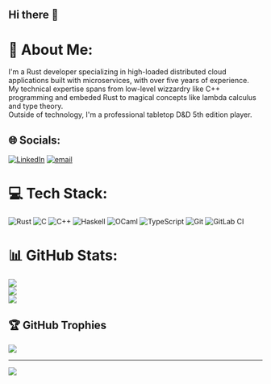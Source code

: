 ## Hi there 👋

<!--
**Igor-4242/Igor-4242** is a ✨ _special_ ✨ repository because its `README.md` (this file) appears on your GitHub profile.

Here are some ideas to get you started:

- 🔭 I’m currently working on ...
- 🌱 I’m currently learning ...
- 👯 I’m looking to collaborate on ...
- 🤔 I’m looking for help with ...
- 💬 Ask me about ...
- 📫 How to reach me: ...
- 😄 Pronouns: ...
- ⚡ Fun fact: ...
-->

# 💫 About Me:
I'm a Rust developer specializing in high-loaded distributed cloud applications built with microservices, with over five years of experience. <br>My technical expertise spans from low-level wizzardry like C++ programming and embeded Rust  to magical concepts like lambda calculus and type theory. <br>Outside of technology, I'm a professional tabletop D&D 5th edition player.


## 🌐 Socials:
[![LinkedIn](https://img.shields.io/badge/LinkedIn-%230077B5.svg?logo=linkedin&logoColor=white)](https://linkedin.com/in/www.linkedin.com/in/igor-boiko-538524332) [![email](https://img.shields.io/badge/Email-D14836?logo=gmail&logoColor=white)](mailto:igorboiko4242@gmail.com) 

# 💻 Tech Stack:
![Rust](https://img.shields.io/badge/rust-%23000000.svg?style=for-the-badge&logo=rust&logoColor=white) ![C](https://img.shields.io/badge/c-%2300599C.svg?style=for-the-badge&logo=c&logoColor=white) ![C++](https://img.shields.io/badge/c++-%2300599C.svg?style=for-the-badge&logo=c%2B%2B&logoColor=white) ![Haskell](https://img.shields.io/badge/Haskell-5e5086?style=for-the-badge&logo=haskell&logoColor=white) ![OCaml](https://img.shields.io/badge/OCaml-%23E98407.svg?style=for-the-badge&logo=ocaml&logoColor=white) ![TypeScript](https://img.shields.io/badge/typescript-%23007ACC.svg?style=for-the-badge&logo=typescript&logoColor=white) ![Git](https://img.shields.io/badge/git-%23F05033.svg?style=for-the-badge&logo=git&logoColor=white) ![GitLab CI](https://img.shields.io/badge/gitlab%20CI-%23181717.svg?style=for-the-badge&logo=gitlab&logoColor=white)
# 📊 GitHub Stats:
![](https://github-readme-stats.vercel.app/api?username=Igor-4242&theme=dark&hide_border=true&include_all_commits=false&count_private=false)<br/>
![](https://nirzak-streak-stats.vercel.app/?user=Igor-4242&theme=dark&hide_border=true)<br/>
![](https://github-readme-stats.vercel.app/api/top-langs/?username=Igor-4242&theme=dark&hide_border=true&include_all_commits=false&count_private=false&layout=compact)

## 🏆 GitHub Trophies
![](https://github-profile-trophy.vercel.app/?username=Igor-4242&theme=radical&no-frame=false&no-bg=true&margin-w=4)

---
[![](https://visitcount.itsvg.in/api?id=Igor-4242&icon=0&color=0)](https://visitcount.itsvg.in)

<!-- Proudly created with GPRM ( https://gprm.itsvg.in ) -->
